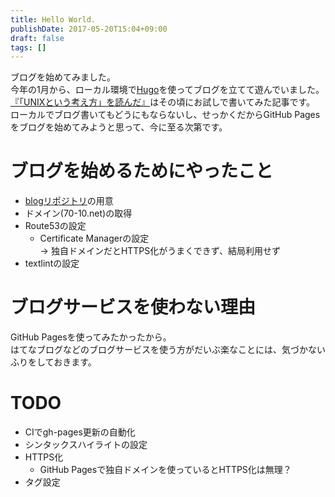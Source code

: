 ```yaml
---
title: Hello World.
publishDate: 2017-05-20T15:04+09:00
draft: false
tags: []
---
```


ブログを始めてみました。  
今年の1月から、ローカル環境で[Hugo](https://github.com/spf13/hugo)を使ってブログを立てて遊んでいました。  
[『「UNIXという考え方」を読んだ』](/2017/01/29/unix-philosophy/)はその頃にお試しで書いてみた記事です。  
ローカルでブログ書いてもどうにもならないし、せっかくだからGitHub Pagesをブログを始めてみようと思って、今に至る次第です。

# ブログを始めるためにやったこと

- [blogリポジトリ](https://github.com/70-10/blog)の用意
- ドメイン(70-10.net)の取得
- Route53の設定
  - Certificate Managerの設定  
    → 独自ドメインだとHTTPS化がうまくできず、結局利用せず
- textlintの設定

# ブログサービスを使わない理由

GitHub Pagesを使ってみたかったから。  
はてなブログなどのブログサービスを使う方がだいぶ楽なことには、気づかないふりをしておきます。

# TODO

- CIでgh-pages更新の自動化
- シンタックスハイライトの設定
- HTTPS化
  - GitHub Pagesで独自ドメインを使っているとHTTPS化は無理？
- タグ設定
